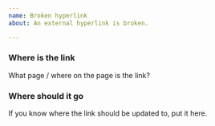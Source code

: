 ```yaml
---
name: Broken hyperlink
about: An external hyperlink is broken.

---
```


### Where is the link

What page / where on the page is the link?

### Where should it go

If you know where the link should be updated to, put it here.

